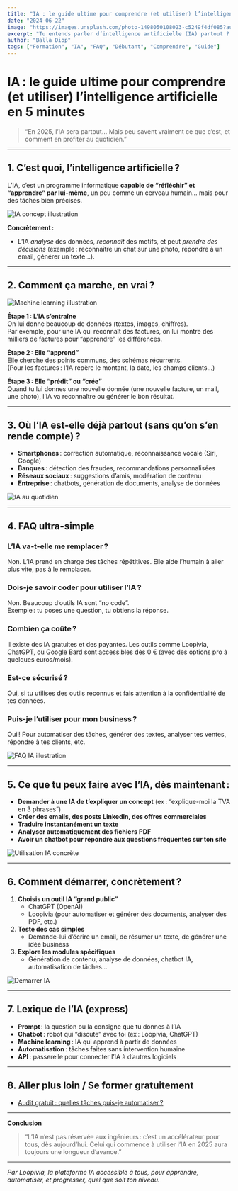 ```yaml
---
title: "IA : le guide ultime pour comprendre (et utiliser) l’intelligence artificielle en 5 minutes"
date: "2024-06-22"
image: "https://images.unsplash.com/photo-1498050108023-c5249f4df085?auto=format&fit=crop&w=900&q=80"
excerpt: "Tu entends parler d’intelligence artificielle (IA) partout ? Voici le guide simple et complet pour enfin tout comprendre et savoir par où commencer, même si tu es débutant."
author: "Balla Diop"
tags: ["Formation", "IA", "FAQ", "Débutant", "Comprendre", "Guide"]
---
```


# IA : le guide ultime pour comprendre (et utiliser) l’intelligence artificielle en 5 minutes

> “En 2025, l’IA sera partout… Mais peu savent vraiment ce que c’est, et comment en profiter au quotidien.”

---

## 1. **C’est quoi, l’intelligence artificielle ?**

L’IA, c’est un programme informatique **capable de “réfléchir” et “apprendre” par lui-même**, un peu comme un cerveau humain… mais pour des tâches bien précises.

![IA concept illustration](https://images.unsplash.com/photo-1515168833906-d2a3b82b3027?auto=format&fit=crop&w=900&q=80)

**Concrètement :**
- L’IA *analyse* des données, *reconnaît* des motifs, et peut *prendre des décisions* (exemple : reconnaître un chat sur une photo, répondre à un email, générer un texte…).

---

## 2. **Comment ça marche, en vrai ?**

![Machine learning illustration](https://images.unsplash.com/photo-1465101046530-73398c7f28ca?auto=format&fit=crop&w=900&q=80)

**Étape 1 : L’IA s’entraîne**  
On lui donne beaucoup de données (textes, images, chiffres).  
Par exemple, pour une IA qui reconnaît des factures, on lui montre des milliers de factures pour “apprendre” les différences.

**Étape 2 : Elle “apprend”**  
Elle cherche des points communs, des schémas récurrents.  
(Pour les factures : l’IA repère le montant, la date, les champs clients…)

**Étape 3 : Elle “prédit” ou “crée”**  
Quand tu lui donnes une nouvelle donnée (une nouvelle facture, un mail, une photo), l’IA va reconnaître ou générer le bon résultat.

---

## 3. **Où l’IA est-elle déjà partout (sans qu’on s’en rende compte) ?**

- **Smartphones** : correction automatique, reconnaissance vocale (Siri, Google)
- **Banques** : détection des fraudes, recommandations personnalisées
- **Réseaux sociaux** : suggestions d’amis, modération de contenu
- **Entreprise** : chatbots, génération de documents, analyse de données

![IA au quotidien](https://images.unsplash.com/photo-1503676382389-4809596d5290?auto=format&fit=crop&w=900&q=80)

---

## 4. **FAQ ultra-simple**

### **L’IA va-t-elle me remplacer ?**
Non. L’IA prend en charge des tâches répétitives. Elle aide l’humain à aller plus vite, pas à le remplacer.

### **Dois-je savoir coder pour utiliser l’IA ?**
Non. Beaucoup d’outils IA sont “no code”.  
Exemple : tu poses une question, tu obtiens la réponse.

### **Combien ça coûte ?**
Il existe des IA gratuites et des payantes. Les outils comme Loopivia, ChatGPT, ou Google Bard sont accessibles dès 0 € (avec des options pro à quelques euros/mois).

### **Est-ce sécurisé ?**
Oui, si tu utilises des outils reconnus et fais attention à la confidentialité de tes données.

### **Puis-je l’utiliser pour mon business ?**
Oui ! Pour automatiser des tâches, générer des textes, analyser tes ventes, répondre à tes clients, etc.

![FAQ IA illustration](https://images.unsplash.com/photo-1513258496099-48168024aec0?auto=format&fit=crop&w=900&q=80)

---

## 5. **Ce que tu peux faire avec l’IA, dès maintenant :**

- **Demander à une IA de t’expliquer un concept** (ex : “explique-moi la TVA en 3 phrases”)
- **Créer des emails, des posts LinkedIn, des offres commerciales**
- **Traduire instantanément un texte**
- **Analyser automatiquement des fichiers PDF**
- **Avoir un chatbot pour répondre aux questions fréquentes sur ton site**

![Utilisation IA concrète](https://images.unsplash.com/photo-1521737852567-6949f3f9f2b5?auto=format&fit=crop&w=900&q=80)

---

## 6. **Comment démarrer, concrètement ?**

1. **Choisis un outil IA “grand public”**  
   - ChatGPT (OpenAI)  
   - Loopivia (pour automatiser et générer des documents, analyser des PDF, etc.)
2. **Teste des cas simples**  
   - Demande-lui d’écrire un email, de résumer un texte, de générer une idée business
3. **Explore les modules spécifiques**  
   - Génération de contenu, analyse de données, chatbot IA, automatisation de tâches…

![Démarrer IA](https://images.unsplash.com/photo-1461749280684-dccba630e2f6?auto=format&fit=crop&w=900&q=80)

---

## 7. **Lexique de l’IA (express)**

- **Prompt** : la question ou la consigne que tu donnes à l’IA
- **Chatbot** : robot qui “discute” avec toi (ex : Loopivia, ChatGPT)
- **Machine learning** : IA qui apprend à partir de données
- **Automatisation** : tâches faites sans intervention humaine
- **API** : passerelle pour connecter l’IA à d’autres logiciels

---

## 8. **Aller plus loin / Se former gratuitement**

- [Audit gratuit : quelles tâches puis-je automatiser ?](https://www.loopivia.com/audit)


---

**Conclusion**  
> “L’IA n’est pas réservée aux ingénieurs : c’est un accélérateur pour tous, dès aujourd’hui. Celui qui commence à utiliser l’IA en 2025 aura toujours une longueur d’avance.”

---

*Par Loopivia, la plateforme IA accessible à tous, pour apprendre, automatiser, et progresser, quel que soit ton niveau.*

